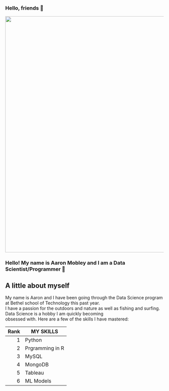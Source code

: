 ### Hello, friends 👋
<div id="header" align="center">
  <img src="https://images.fineartamerica.com/images/artworkimages/mediumlarge/3/sunrise-over-the-salt-marsh-david-lloyd-glover.jpg" width="750"/>
</div>

### Hello! My name is Aaron Mobley and I am a Data Scientist/Programmer 👋

## A little about myself

My name is Aaron and I have been going through the Data Science program at Bethel school of Technology this past year. <br>
I have a passion for the outdoors and nature as well as fishing and surfing. Data Science is a hobby I am quickly becoming <br>
obsessed with.
Here are a few of the skills I have mastered:

| Rank | MY SKILLS |                         
|-----:|---------------|
|     1| Python               |
|     2| Prgramming in R              |
|     3| MySQL
|     4| MongoDB
|     5| Tableau 
|     6| ML Models
